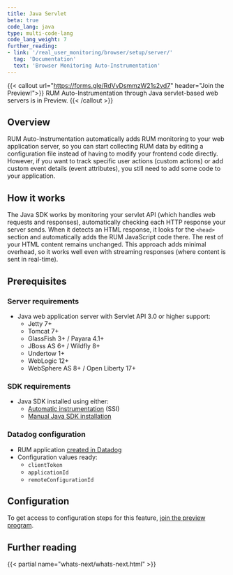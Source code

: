 ```yaml
---
title: Java Servlet
beta: true
code_lang: java
type: multi-code-lang
code_lang_weight: 7
further_reading:
- link: '/real_user_monitoring/browser/setup/server/'
  tag: 'Documentation'
  text: 'Browser Monitoring Auto-Instrumentation'
---
```


{{< callout url="https://forms.gle/RdVvDsmmzW21s2vd7" header="Join the Preview!">}}
  RUM Auto-Instrumentation through Java servlet-based web servers is in Preview. 
{{< /callout >}}

## Overview

RUM Auto-Instrumentation automatically adds RUM monitoring to your web application server, so you can start collecting RUM data by editing a configuration file instead of having to modify your frontend code directly. However, if you want to track specific user actions (custom actions) or add custom event details (event attributes), you still need to add some code to your application.

## How it works

The Java SDK works by monitoring your servlet API (which handles web requests and responses), automatically checking each HTTP response your server sends. When it detects an HTML response, it looks for the `<head>` section and automatically adds the RUM JavaScript code there. The rest of your HTML content remains unchanged. This approach adds minimal overhead, so it works well even with streaming responses (where content is sent in real-time).

## Prerequisites

### Server requirements
- Java web application server with Servlet API 3.0 or higher support:
  - Jetty 7+
  - Tomcat 7+
  - GlassFish 3+ / Payara 4.1+
  - JBoss AS 6+ / Wildfly 8+
  - Undertow 1+
  - WebLogic 12+
  - WebSphere AS 8+ / Open Liberty 17+

### SDK requirements
- Java SDK installed using either:
  - [Automatic instrumentation][1] (SSI)
  - [Manual Java SDK installation][2]

### Datadog configuration
- RUM application [created in Datadog][3]
- Configuration values ready:
  - `clientToken`
  - `applicationId` 
  - `remoteConfigurationId`

## Configuration

To get access to configuration steps for this feature, [join the preview program][4].

## Further reading

{{< partial name="whats-next/whats-next.html" >}}

[1]: /tracing/trace_collection/automatic_instrumentation/?tab=singlestepinstrumentation
[2]: /tracing/trace_collection/automatic_instrumentation/dd_libraries/java/
[3]: https://app.datadoghq.com/rum/list
[4]: https://forms.gle/RdVvDsmmzW21s2vd7